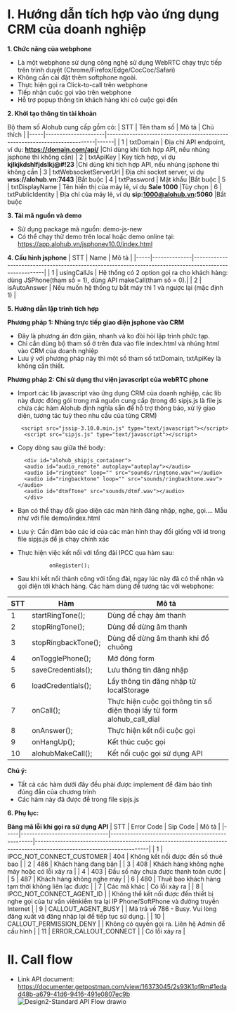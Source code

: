 # I. Hướng dẫn tích hợp vào ứng dụng CRM của doanh nghiệp

**1. Chức năng của webphone**
- Là một webphone sử dụng công nghệ sử dụng WebRTC chạy trực tiếp trên trình duyệt (Chrome/Firefox/Edge/CocCoc/Safari)
- Không cần cài đặt thêm softphone ngoài.
- Thực hiện gọi ra Click-to-call trên webphone
- Tiếp nhận cuộc gọi vào trên webphone
- Hỗ trợ popup thông tin khách hàng khi có cuộc gọi đến

**2. Khởi tạo thông tin tài khoản**

Bộ tham số Alohub cung cấp gồm có:
| STT | Tên tham số         | Mô tả                                                                    | Chú thích |
|-----|---------------------|--------------------------------------------------------------------------|------|
| 1   | txtDomain           | Địa chỉ API endpoint, ví dụ: **https://domain.com/api/**                 |Chỉ dùng khi tích hợp API, nếu nhúng jsphone thì không cần)
| 2   | txtApiKey           | Key tích hợp, ví dụ **kjlkjkdshlfjdslkj@#!23**                           |Chỉ dùng khi tích hợp API, nếu nhúng jsphone thì không cần
| 3   | txtWebsocketServerUrl | Địa chỉ socket server, ví dụ **wss://alohub.vn:7443**                  |Bắt buộc
| 4   | txtPassword         | Mật khẩu                                                                 |Bắt buộc
| 5   | txtDisplayName      | Tên hiển thị của máy lẻ, ví dụ **Sale 1000**                             |Tùy chọn
| 6   | txtPublicIdentity   | Địa chỉ của máy lẻ, ví dụ **sip:1000@alohub.vn:5060**                    |Bắt buộc

**3. Tải mã nguồn và demo**
- Sử dụng package mã nguồn: demo-js-new
- Có thể chạy thử demo trên local hoặc demo online tại: https://app.alohub.vn/jsphonev10.0/index.html

**4. Cấu hình jsphone**
| STT | Name         | Mô tả                                                                                                 |
|-----|--------------|-------------------------------------------------------------------------------------------------------|
| 1   | usingCallJs | Hệ thống có 2 option gọi ra cho khách hàng: dùng JSPhone(tham số = 1), dùng API makeCall(tham số = 0).|
| 2   | isAutoAnswer  | Nếu muốn hệ thống tự bắt máy thì 1 và ngược lại (mặc định 1) |

**5. Hướng dẫn lập trình tích hợp**

**Phương pháp 1: Nhúng trực tiếp giao diện jsphone vào CRM**
- Đây là phương án đơn giản, nhanh và ko đòi hỏi lập trình phức tạp.
- Chỉ cần dùng bộ tham số ở trên đưa vào file index.html và nhúng html vào CRM của doanh nghiệp
- Lưu ý với phương pháp này thì một số tham số txtDomain, txtApiKey là không cần thiết.

**Phương pháp 2: Chỉ sử dụng thư viện javascript của webRTC phone**
- Import các lib javascript vào ứng dụng CRM của doanh nghiệp, các lib này được đóng gói trong mã nguồn cung cấp (trong
  đó sipjs.js là file js chứa các hàm Alohub định nghĩa sẵn để hỗ trợ thông báo, xử lý giao diện, tương tác tuỳ theo nhu
  cầu của từng CRM)

       <script src="jssip-3.10.0.min.js" type="text/javascript"></script>
        <script src="sipjs.js" type="text/javascript"></script>

- Copy dòng sau giữa thẻ body:

        <div id="alohub_shipjs_container">
        <audio id="audio_remote" autoplay="autoplay"></audio>
        <audio id="ringtone" loop="" src="sounds/ringtone.wav"></audio>
        <audio id="ringbacktone" loop="" src="sounds/ringbacktone.wav"></audio>
        <audio id="dtmfTone" src="sounds/dtmf.wav"></audio>
        </div>
- Bạn có thể thay đổi giao diện các màn hình đăng nhập, nghe, gọi.... Mẫu như với file demo/index.html
- Lưu ý: Cần đảm bảo các id của các màn hình thay đổi giống với id trong file sipjs.js để js chạy chính xác
- Thực hiện việc kết nối với tổng đài IPCC qua hàm sau:

                onRegister();

- Sau khi kết nối thành công với tổng đài, ngay lúc này đã có thể nhận và gọi điện tới khách hàng. Các hàm dùng để tương
  tác với webphone:

| STT | Hàm                 | Mô tả                                                                    |
|-----|---------------------|--------------------------------------------------------------------------|
| 1   | startRingTone();    | Dùng để chạy âm thanh                                                    |
| 2   | stopRingTone();     | Dùng để dừng âm thanh                                                    |
| 3   | stopRingbackTone(); | Dùng để dừng âm thanh khi đổ chuông                                      |
| 4   | onTogglePhone();    | Mở đóng form                                                             |
| 5   | saveCredentials();  | Lưu thông tin đăng nhập                                                  |
| 6   | loadCredentials();  | Lấy thông tin đăng nhập từ localStorage                                  |
| 7   | onCall();           | Thực hiện cuộc gọi thông tin số điện thoại lấy từ form  alohub_call_dial |
| 8   | onAnswer();         | Thực hiện kết nối cuộc gọi                                               |
| 9   | onHangUp();         | Kết thúc cuộc gọi                                                        |
| 10  | alohubMakeCall();   | Kết nối cuộc gọi sử dụng API                                             |

**Chú ý:**
- Tất cả các hàm dưới đây đều phải được implement để đảm bảo tính đúng đắn của chương trình
- Các hàm này đã được để trong file sipjs.js

**6. Phụ lục:**

**Bảng mã lỗi khi gọi ra sử dụng API**
| STT | Error Code                    | Sip Code                                         | Mô tả                                                                                                                |
|-----|-------------------------------|--------------------------------------------------|----------------------------------------------------------------------------------------------------------------------|
| 1   | IPCC\_NOT\_CONNECT\_CUSTOMER  | 404                                              | Không kết nối được đến số thuê bao                                                                                   |
| 2   | 486                           | Khách hàng đang bận                              |
| 3   | 408                           | Khách hàng không nghe máy hoặc có lỗi xảy ra     |
| 4   | 403                           | Đầu số này chưa được thanh toán cước             |
| 5   | 487                           | Khách hàng không nghe máy                        |
| 6   | 480                           | Thuê bao khách hàng tạm thời không liên lạc được |
| 7   | Các mã khác                   | Có lỗi xảy ra                                    |
| 8   | IPCC\_NOT\_CONNECT\_AGENT\_ID |                                                  | Không thể kết nối được đến thiết bị nghe gọi của tư vấn viênkiểm tra lại IP Phone/SoftPhone và đường truyền Internet |
| 9   | CALLOUT\_AGENT\_BUSY          |                                                  | Mã trả về 786 - Busy. Vui lòng đăng xuất và đăng nhập lại để tiếp tục sử dụng.                                       |
| 10  | CALLOUT\_PERMISSION\_DENY     |                                                  | Không có quyền gọi ra. Liên hệ Admin để cấu hình                                                                     |
| 11  | ERROR\_CALLOUT\_CONNECT       |                                                  | Có lỗi xảy ra                                                                                                        |

# II. Call flow
- Link API document: https://documenter.getpostman.com/view/16373045/2s93K1qfRm#1edad48b-a679-41d6-9416-491e0807ec9b
![Design2-Standard API Flow drawio](https://github.com/dongshyshiny/js-phone-ipcc/assets/4079539/c51c3937-88db-4744-a026-2d216ff286f1)
